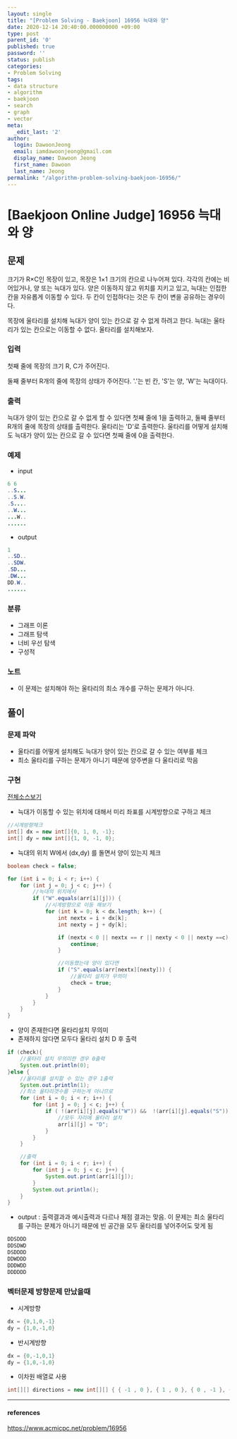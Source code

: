 ```yaml
---
layout: single
title: "[Problem Solving - Baekjoon] 16956 늑대와 양"
date: 2020-12-14 20:40:00.000000000 +09:00
type: post
parent_id: '0'
published: true
password: ''
status: publish
categories:
- Problem Solving
tags:
- data structure
- algorithm
- baekjoon
- search
- graph
- vector
meta:
  _edit_last: '2'
author:
  login: DawoonJeong
  email: iamdawoonjeong@gmail.com
  display_name: Dawoon Jeong
  first_name: Dawoon
  last_name: Jeong
permalink: "/algorithm-problem-solving-baekjoon-16956/"
---
```

# [Baekjoon Online Judge] 16956 늑대와 양

## 문제
크기가 R×C인 목장이 있고, 목장은 1×1 크기의 칸으로 나누어져 있다. 각각의 칸에는 비어있거나, 양 또는 늑대가 있다. 양은 이동하지 않고 위치를 지키고 있고, 늑대는 인접한 칸을 자유롭게 이동할 수 있다. 두 칸이 인접하다는 것은 두 칸이 변을 공유하는 경우이다.

목장에 울타리를 설치해 늑대가 양이 있는 칸으로 갈 수 없게 하려고 한다. 늑대는 울타리가 있는 칸으로는 이동할 수 없다. 울타리를 설치해보자.

### 입력
첫째 줄에 목장의 크기 R, C가 주어진다.

둘째 줄부터 R개의 줄에 목장의 상태가 주어진다. '.'는 빈 칸, 'S'는 양, 'W'는 늑대이다.

### 출력
늑대가 양이 있는 칸으로 갈 수 없게 할 수 있다면 첫째 줄에 1을 출력하고, 둘째 줄부터 R개의 줄에 목장의 상태를 출력한다. 울타리는 'D'로 출력한다. 울타리를 어떻게 설치해도 늑대가 양이 있는 칸으로 갈 수 있다면 첫째 줄에 0을 출력한다.

### 예제

- input

```java
6 6
..S...
..S.W.
.S....
..W...
...W..
......
```

- output

```java
1
..SD..
..SDW.
.SD...
.DW...
DD.W..
......
```

### 분류
- 그래프 이론
- 그래프 탐색
- 너비 우선 탐색
- 구성적

### 노트
- 이 문제는 설치해야 하는 울타리의 최소 개수를 구하는 문제가 아니다.

## 풀이

### 문제 파악
- 울타리를 어떻게 설치해도 늑대가 양이 있는 칸으로 갈 수 있는 여부를 체크  
- 최소 울타리를 구하는 문제가 아니기 때문에 양주변을 다 울타리로 막음


### 구현


[전체소스보기](https://github.com/iamdawoonjeong/java-datastructure-algorithm/blob/master/java-algorithm-problem-solving/src/baekjoon/problem16956/Main.java)


- 늑대가 이동할 수 있는 위치에 대해서 미리 좌표를 시계방향으로 구하고 체크

```java
//시계방향체크
int[] dx = new int[]{0, 1, 0, -1};
int[] dy = new int[]{1, 0, -1, 0};
```


- 늑대의 위치 W에서 (dx,dy) 를 돌면서 양이 있는지 체크  

```java
boolean check = false;

for (int i = 0; i < r; i++) {
    for (int j = 0; j < c; j++) {
        //늑대의 위치에서
        if ("W".equals(arr[i][j])) {
            //시계방향으로 이동 해보기
            for (int k = 0; k < dx.length; k++) {
                int nextx = i + dx[k];
                int nexty = j + dy[k];

                if (nextx < 0 || nextx == r || nexty < 0 || nexty ==c) {
                    continue;
                }

                //이동했는데 양이 있다면
                if ("S".equals(arr[nextx][nexty])) {
                    //울타리 설치가 무의미
                    check = true;
                }
            }
        }
    }
}
```

- 양이 존재한다면 울타리설치 무의미
- 존재하지 않다면 모두다 울타리 설치 D 후 출력

```java
if (check){
    //울타리 설치 무의미한 경우 0출력
    System.out.println(0);
}else {
    //울타리를 설치할 수 있는 경우 1출력
    System.out.println(1);
    //최소 울타리갯수를 구하는게 아니므로
    for (int i = 0; i < r; i++) {
        for (int j = 0; j < c; j++) {
            if ( !(arr[i][j].equals("W")) &&  !(arr[i][j].equals("S"))) {
                //모두 자리에 울타리 설치
                arr[i][j] = "D";
            }
        }
    }

    //출력
    for (int i = 0; i < r; i++) {
        for (int j = 0; j < c; j++) {
            System.out.print(arr[i][j]);
        }
        System.out.println();
    }
}

```

- output : 출력결과과 예시출력과 다르나 채점 결과는 맞음. 이 문제는 최소 울타리를 구하는 문제가 아니기 때문에 빈 공간을 모두 울타리를 넣어주어도 맞게 됨

```java
DDSDDD
DDSDWD
DSDDDD
DDWDDD
DDDWDD
DDDDDD

```


### 벡터문제 방향문제 만났을때

- 시계방향

```java
dx = {0,1,0,-1}
dy = {1,0,-1,0}
```

-  반시계방향

```java
dx = {0,-1,0,1}
dy = {1,0,-1,0}
```

- 이차원 배열로 사용

```java
int[][] directions = new int[][] { { -1 , 0 }, { 1 , 0 }, { 0 , -1 }, { 0 , 1 } } ;
```

---

#### references
<https://www.acmicpc.net/problem/16956>
